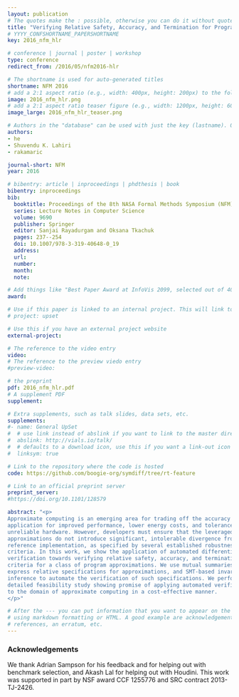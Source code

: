 ```yaml
---
layout: publication
# The quotes make the : possible, otherwise you can do it without quotes
title: "Verifying Relative Safety, Accuracy, and Termination for Program Approximations"
# YYYY_CONFSHORTNAME_PAPERSHORTNAME
key: 2016_nfm_hlr

# conference | journal | poster | workshop
type: conference
redirect_from: /2016/05/nfm2016-hlr

# The shortname is used for auto-generated titles
shortname: NFM 2016
# add a 2:1 aspect ratio (e.g., width: 400px, height: 200px) to the folder /assets/images/papers/
image: 2016_nfm_hlr.png
# add a 2:1 aspect ratio teaser figure (e.g., width: 1200px, height: 600px) to the folder /assets/images/papers/
image_large: 2016_nfm_hlr_teaser.png

# Authors in the "database" can be used with just the key (lastname). Others can be written properly.
authors:
- he
- Shuvendu K. Lahiri
- rakamaric

journal-short: NFM
year: 2016

# bibentry: article | inproceedings | phdthesis | book
bibentry: inproceedings
bib:
  booktitle: Proceedings of the 8th NASA Formal Methods Symposium (NFM)
  series: Lecture Notes in Computer Science
  volume: 9690
  publisher: Springer
  editor: Sanjai Rayadurgam and Oksana Tkachuk
  pages: 237--254
  doi: 10.1007/978-3-319-40648-0_19
  address:
  url:
  number:
  month:
  note:

# Add things like "Best Paper Award at InfoVis 2099, selected out of 4000 submissions"
award:

# Use if this paper is linked to an internal project. This will link to the project site
# project: upset

# Use this if you have an external project website
external-project:

# The reference to the video entry
video:
# The reference to the preview viedo entry
#preview-video:

# the preprint
pdf: 2016_nfm_hlr.pdf
# A supplement PDF
supplement: 

# Extra supplements, such as talk slides, data sets, etc.
supplements:
#- name: General UpSet
#  # use link instead of abslink if you want to link to the master directory
#  abslink: http://vials.io/talk/
#  # defaults to a download icon, use this if you want a link-out icon
#  linksym: true

# Link to the repository where the code is hosted
code: https://github.com/boogie-org/symdiff/tree/rt-feature

# Link to an official preprint server
preprint_server: 
#https://doi.org/10.1101/128579

abstract: "<p>
Approximate computing is an emerging area for trading off the accuracy of an
application for improved performance, lower energy costs, and tolerance to
unreliable hardware. However, developers must ensure that the leveraged
approximations do not introduce significant, intolerable divergence from the
reference implementation, as specified by several established robustness
criteria. In this work, we show the application of automated differential
verification towards verifying relative safety, accuracy, and termination
criteria for a class of program approximations. We use mutual summaries to
express relative specifications for approximations, and SMT-based invariant
inference to automate the verification of such specifications. We perform a
detailed feasibility study showing promise of applying automated verification
to the domain of approximate computing in a cost-effective manner.
</p>"

# After the --- you can put information that you want to appear on the website
# using markdown formatting or HTML. A good example are acknowledgements, extra
# references, an erratum, etc.
---
```

### Acknowledgements

We thank Adrian Sampson for his feedback and for helping out with benchmark
selection, and Akash Lal for helping out with Houdini. This work was supported
in part by NSF award CCF 1255776 and SRC contract 2013-TJ-2426.

